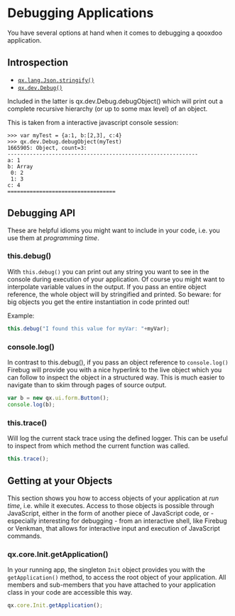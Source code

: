 # Debugging Applications

You have several options at hand when it comes to debugging a qooxdoo application.

## Introspection

-   [`qx.lang.Json.stringify()`](apps://apiviewer/#qx.lang.Json~stringify)
-   [`qx.dev.Debug()`](apps://apiviewer/#qx.dev.Debug)

Included in the latter is qx.dev.Debug.debugObject() which will print out
a complete recursive hierarchy (or up to some max level) of an object.

This is taken from a interactive javascript console session:

```text
>>> var myTest = {a:1, b:[2,3], c:4}
>>> qx.dev.Debug.debugObject(myTest)
1665905: Object, count=3:
------------------------------------------------------------
a: 1
b: Array
 0: 2
 1: 3
c: 4
==================================

```

## Debugging API

These are helpful idioms you might want to include in
your code, i.e. you use them at *programming time*.

### this.debug()

With `this.debug()` you can print out any string you want to see in the
console during execution of your application. Of course you might want to
interpolate variable values in the output. If you pass an entire object
reference, the whole object will by stringified and printed. So beware:
for big objects you get the entire instantiation in code printed out!

Example:

```javascript
this.debug("I found this value for myVar: "+myVar);
```
### console.log()

In contrast to this.debug(), if you pass an object reference to
`console.log()` Firebug will provide you with a nice hyperlink to the live
object which you can follow to inspect the object in a structured way. This
is much easier to navigate than to skim through pages of source output.

```javascript
var b = new qx.ui.form.Button();
console.log(b);
```

### this.trace()

Will log the current stack trace using the defined logger. This can be
useful to inspect from which method the current function was called.

```javascript
this.trace();
```

## Getting at your Objects

This section shows you how to access objects of your application at *run time*,
i.e. while it executes. Access to those objects is possible through JavaScript,
either in the form of another piece of JavaScript code, or - especially
interesting for debugging - from an interactive shell, like Firebug or Venkman,
that allows for interactive input and execution of JavaScript commands.

### qx.core.Init.getApplication()

In your running app, the singleton `Init` object provides you with
the `getApplication()` method, to access the root object of your
application. All members and sub-members that you have attached
to your application class in your code are accessible this way.

```javascript
qx.core.Init.getApplication();
```
